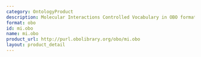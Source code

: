 ```yaml
---
category: OntologyProduct
description: Molecular Interactions Controlled Vocabulary in OBO format
format: obo
id: mi.obo
name: mi.obo
product_url: http://purl.obolibrary.org/obo/mi.obo
layout: product_detail
---
```

